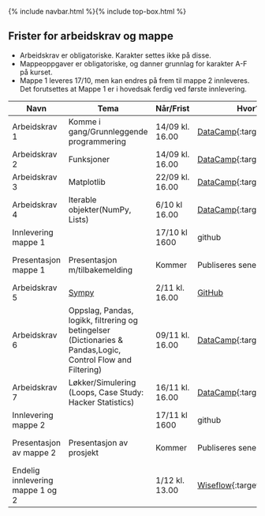 {% include navbar.html %}{% include top-box.html %}
## Frister for arbeidskrav og mappe

- Arbeidskrav er obligatoriske. Karakter settes ikke på disse.
- Mappeoppgaver er obligatoriske, og danner grunnlag for karakter A-F på kurset.
- Mappe 1 leveres 17/10, men kan endres på frem til mappe 2 innleveres. Det forutsettes at Mappe 1 er i hovedsak ferdig ved første innlevering.  


|Navn <img width=120/>|  Tema <img width=300/>       | Når/Frist  | Hvor?|  Kommentar|
|---------------------|----------------------------------------------------|-------------------|-------------------------|-----|
|Arbeidskrav 1        | Komme i gang/Grunnleggende programmering           | 14/09 kl. 16.00     |[DataCamp](https://learn.datacamp.com/){:target="blank"}|
|Arbeidskrav 2        | Funksjoner                                         | 14/09 kl. 16.00   |[DataCamp](https://learn.datacamp.com/){:target="blank"}|
|Arbeidskrav 3        | Matplotlib                                         | 22/09 kl. 16.00   |[DataCamp](https://learn.datacamp.com/){:target="blank"}|
|Arbeidskrav 4        | Iterable objekter(NumPy, Lists)                    | 6/10 kl 16.00    |[DataCamp](https://learn.datacamp.com/){:target="blank"}|
|Innlevering mappe 1  |                       | 17/10 kl 1600   |github|
|Presentasjon mappe 1 | Presentasjon m/tilbakemelding                      | Kommer    |Publiseres senere |10-15 min presentasjon/gjennomgang av mappe|
|Arbeidskrav 5        | [Sympy  ](https://uit-sok-1003-h23.github.io/files/seminar5/) | 2/11 kl. 16.00   |[GitHub](https://github.com)|
|Arbeidskrav 6        | Oppslag, Pandas, logikk, filtrering og betingelser <br>(Dictionaries & Pandas,Logic, Control Flow and Filtering)  | 09/11 kl. 16.00   |[DataCamp](https://learn.datacamp.com/){:target="blank"}|
|Arbeidskrav 7        | Løkker/Simulering  (Loops, Case Study: Hacker Statistics)| 16/11 kl. 16.00   |[DataCamp](https://learn.datacamp.com/){:target="blank"}|
|Innlevering mappe 2  |                       | 17/11 kl 1600   |github|
|Presentasjon av mappe 2               |Presentasjon av prosjekt                                  | Kommer |Publiseres senere                          | 10-15 min presentasjon/gjennomgang av mappe |
|Endelig innlevering mappe 1 og 2|                                              | 1/12 kl. 13.00    | [Wiseflow](https://europe.wiseflow.net/login/license/6){:target="blank"}|


